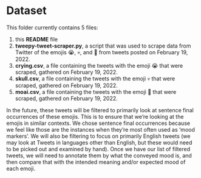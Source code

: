 # Dataset

This folder currently contains 5 files:

 1. this **README** file
 2. **tweepy-tweet-scraper.py**, a script that was used to scrape data from Twitter of the emojis 😭, 💀, and 🗿 from tweets posted on February 19, 2022.
 3. **crying.csv**, a file containing the tweets with the emoji 😭 that were scraped, gathered on February 19, 2022.
 4. **skull.csv**, a file containing the tweets with the emoji 💀 that were scraped, gathered on February 19, 2022.
 5. **moai.csv**, a file containing the tweets with the emoji 🗿 that were scraped, gathered on February 19, 2022.

In the future, these tweets will be filtered to primarily look at sentence final occurrences of these emojis. 
This is to ensure that we’re looking at the emojis in similar contexts. 
We chose sentence final occurrences because we feel like those are the instances when they’re most often used as ‘mood markers’. 
We will also be filtering to focus on primarily English tweets (we may look at Tweets in languages other than English, 
but these would need to be picked out and examined by hand). Once we have our list of filtered tweets, 
we will need to annotate them by what the conveyed mood is, and then compare that with the intended meaning and/or expected mood of each emoji.
